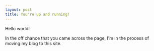 ```yaml
---
layout: post
title: You're up and running!
---
```


Hello world!

In the off chance that you came across the page, I'm in the process of moving my blog to this site.
